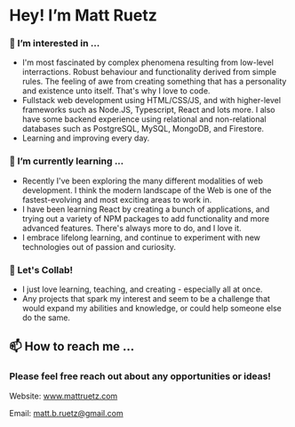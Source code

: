 # Hey! I’m Matt Ruetz
### 👀 I’m interested in ...
- I'm most fascinated by complex phenomena resulting from low-level interractions. Robust behaviour and functionality derived from simple rules. The feeling of awe from creating something that has a personality and existence unto itself. That's why I love to code.
- Fullstack web development using HTML/CSS/JS, and with higher-level frameworks such as Node.JS, Typescript, React and lots more. I also have some backend experience using relational and non-relational databases such as PostgreSQL, MySQL, MongoDB, and Firestore.
- Learning and improving every day.

### 🌱 I’m currently learning ...
- Recently I've been exploring the many different modalities of web development. I think the modern landscape of the Web is one of the fastest-evolving and most exciting areas to work in.
- I have been learning React by creating a bunch of applications, and trying out a variety of NPM packages to add functionality and more advanced features. There's always more to do, and I love it.
- I embrace lifelong learning, and continue to experiment with new technologies out of passion and curiosity.

### 💞️ Let's Collab!
- I just love learning, teaching, and creating - especially all at once.
- Any projects that spark my interest and seem to be a challenge that would expand my abilities and knowledge, or could help someone else do the same.

## 📫 How to reach me ...
### **Please feel free reach out about any opportunities or ideas!**
Website: www.mattruetz.com

Email: matt.b.ruetz@gmail.com
